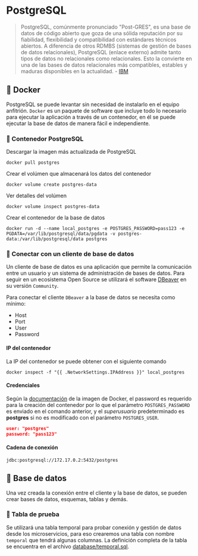 # PostgreSQL

> PostgreSQL, comúnmente pronunciado "Post-GRES", es una base de datos de código abierto que goza de una sólida reputación por su fiabilidad, flexibilidad y compatibilidad con estándares técnicos abiertos. A diferencia de otros RDMBS (sistemas de gestión de bases de datos relacionales), PostgreSQL (enlace externo) admite tanto tipos de datos no relacionales como relacionales. Esto la convierte en una de las bases de datos relacionales más compatibles, estables y maduras disponibles en la actualidad. - [IBM](https://www.ibm.com/es-es/topics/postgresql)

## 📌 Docker

PostgreSQL se puede levantar sin necesidad de instalarlo en el equipo anfitrión. `Docker` es un paquete de software que incluye todo lo necesario para ejecutar la aplicación a través de un contenedor, en él se puede ejecutar la base de datos de manera fácil e independiente.

### 🔶 Contenedor PostgreSQL

Descargar la imagen más actualizada de PostgreSQL

```shell
docker pull postgres
```

Crear el volúmen que almacenará los datos del contenedor

```shell
docker volume create postgres-data
```

Ver detalles del volúmen

```shell
docker volume inspect postgres-data
```

Crear el contenedor de la base de datos

```shell
docker run -d --name local_postgres -e POSTGRES_PASSWORD=pass123 -e PGDATA=/var/lib/postgresql/data/pgdata -v postgres-data:/var/lib/postgresql/data postgres
```

### 🔶 Conectar con un cliente de base de datos

Un cliente de base de datos es una aplicación que permite la comunicación entre un usuario y un sistema de administración de bases de datos. Para seguir en un ecosistema Open Source se utilizará el software [DBeaver](https://dbeaver.io/) en su versión `Community`.

Para conectar el cliente `DBeaver` a la base de datos se necesita como mínimo:

- Host
- Port
- User
- Password

#### IP del contenedor

La IP del contenedor se puede obtener con el siguiente comando

```shell
docker inspect -f "{{ .NetworkSettings.IPAddress }}" local_postgres
```

#### Credenciales

Según la [documentación](https://hub.docker.com/_/postgres) de la imagen de Docker, el password es requerido para la creación del contenedor por lo que el parámetro `POSTGRES_PASSWORD` es enviado en el comando anterior, y el _superusuario_ predeterminado es **postgres** si no es modificado con el parámetro `POSTGRES_USER`.

```json
user: "postgres"
password: "pass123"
```

#### Cadena de conexión

```
jdbc:postgresql://172.17.0.2:5432/postgres
```

## 📌 Base de datos

Una vez creada la conexión entre el cliente y la base de datos, se pueden crear bases de datos, esquemas, tablas y demás.

### 🔶 Tabla de prueba

Se utilizará una tabla temporal para probar conexión y gestión de datos desde los microservicios, para eso crearemos una tabla con nombre `temporal` que tendrá algunas columnas. La definición completa de la tabla se encuentra en el archivo [database/temporal.sql](../database/temporal.sql).
